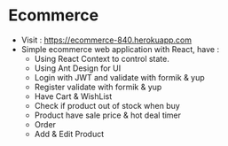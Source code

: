 # Ecommerce
  - Visit : https://ecommerce-840.herokuapp.com
  - Simple ecommerce web application with React, have : 
    - Using React Context to control state.
    - Using Ant Design for UI
    - Login with JWT and validate with formik & yup
    - Register validate with formik & yup
    - Have Cart & WishList
    - Check if product out of stock when buy 
    - Product have sale price & hot deal timer
    - Order
    - Add & Edit Product
